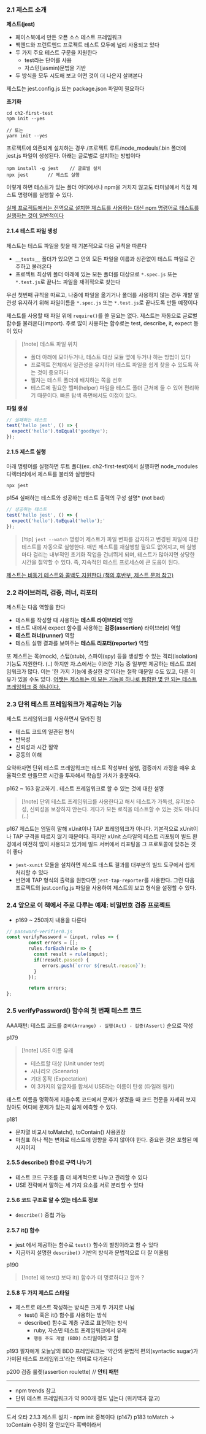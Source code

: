 
### 2.1 제스트 소개 

**제스트(jest)**
- 페이스북에서 만든 오픈 소스 테스트 프레임워크
- 백엔드와 프런트엔드 프로젝트 테스트 모두에 널리 사용되고 있다
- 두 가지 주요 테스트 구문을 지원한다
	- test라는 단어를 사용
	- 자스민(jasmin)문법을 기반
- 두 방식을 모두 시도해 보고 어떤 것이 더 나은지 살펴본다

제스트는 jest.config.js 또는 package.json 파일이 필요하다

**초기화**
```shell
cd ch2-first-test
npm init --yes

// 또는 
yarn init --yes
```


프로젝트에 의존되게 설치하는 경우 /프로젝트 루트/node_modeuls/.bin 폴더에 jest.js 파일이 생성된다. 아래는 글로벌로 설치하는 방법이다 

```shell
npm install -g jest    // 글로벌 설치
npx jest       // 제스트 실행 
```

이렇게 하면 테스트가 있는 폴더 어디에서나 npm을 거치지 않고도 터미널에서 직접 제스트 명령어를 실행할 수 있다. 

<u>실제 프로젝트에서는 전역으로 설치한 제스트를 사용하는 대신 npm 명령어로 테스트를 실행하는 것이 일반적이다</u>


#### 2.1.4 테스트 파일 생성 
제스트는 테스트 파일을 찾을 때 기본적으로 다음 규칙을 따른다 
- `__tests__` 폴더가 있으면 그 안의 모든 파일을 이름과 상관없이 테스트 파일로 간주하고 불러온다
- 프로젝트 최상위 폴더 아래에 있는 모든 폴더를 대상으로 `*.spec.js` 또는 `*.test.js`로 끝나느 파일을 재귀적으로 찾는다

우선 첫번째 규칙을 따르고, 나중에 파일을 옮기거나 폴더를 사용하지 않는 경우 개발 일관성 유지하기 위해 파일이름을 `*.spec.js` 또는 `*.test.js`로 끝나도록 만들 예정이다

제스트를 사용할 때 파일 위에 `require()`를 쓸 필요는 없다.  제스트는 자동으로 글로벌 함수를 불러온다(import). 주로 많이 사용하는 함수로는 test, describe, it, expect 등이 있다 

>[!note] 테스트 파일 위치 
>- 폴더 아래에 모아두거나, 테스트 대상 모듈 옆에 두거나 하는 방법이 있다
>- 프로젝트 전체에서 일관성을 유지하며 테스트 파일을 쉽게 찾을 수 있도록 하는 것이 중요하다
>- 필자는 테스트 폴더에 배치하는 쪽을 선호
>- 테스트에 필요한 헬퍼(helper) 파일을 테스트 폴더 근처에 둘 수 있어 편리하기 때문이다. 빠른 탐색 측면에서도 이점이 있다.


**파일 생성**
```js
// 실패하는 테스트
test('hello jest', () => {
  expect('hello').toEqual('goodbye');
});
```

#### 2.1.5 제스트 실행
아래 명령어를 실행하면 루트 폴더(ex. ch2-first-test)에서 실행하면 node_modules 디렉터리에서 제스트를 불러와 실행한다
```shell
npx jest
```


p154 실패하는 테스트와 성공하는 테스트 출력의 구성 설명* (not bad)

```js
// 성공하는 테스트
test('hello jest', () => {
  expect('hello').toEqual('hello');'
});
```


>[!tip] `jest --watch` 명령어
>제스트가 파일 변화를 감지하고 변경된 파일에 대한 테스트를 자동으로 실행한다. 매번 제스트를 재실행할 필요도 없어지고, 매 실행마다 걸리는 내부적인 초기화 작업을 건너뛰게 되며, 테스트가 많아지면 상당한 시간을 절약할 수 있다. 즉, 지속적인 테스트 프로세스에 큰 도움이 된다.

<u>제스트는 비동기 테스트와 콜백도 지원한다 (책의 후반부, 제스트 문저 참고)</u>


### 2.2 라이브러리, 검증, 러너, 리포터
제스트는 다음 역할을 한다
- 테스트를 작성할 때 사용하는 **테스트 라이브러리** 역할
- 테스트 내에서 expect 함수를 사용하는 **검증(assertion)** 라이브러리 역할
- **테스트 러너(runner)** 역할
- 테스트 실행 결과를 보여주는 **테스트 리포터(reporter)** 역할

또 제스트는 목(mock), 스텁(stub), 스파이(spy) 등을 생성할 수 있는 격리(isolation) 기능도 지원한다. (..) 하지만 자.스에서는 이러한 기능 중 일부만 제공하는 테스트 프레임워크가 많다. 이는 '한 가지 기능에 충실한 것'이라는 철학 때문일 수도 있고, 다른 이유가 있을 수도 있다. <u>어쨋든 제스트는 이 모든 기능을 하나로 통합한 몇 안 되는 테스트 프레임워크 중 하나이다.</u>


### 2.3 단위 테스트 프레임워크가 제공하는 기능 
제스트 프레임워크를 사용하면서 달라진 점 
- 테스트 코드의 일관된 형식
- 반복성
- 신뢰성과 시간 절약
- 공동의 이해

요약하자면 단위 테스트 프레임워크는 테스트 작성부터 실행, 검증까지 과정을 매우 효율적으로 만들므로 시간을 투자해서 학습할 가치가 충분하다.

p162 ~ 163 참고하기 . 테스트 프레임워크로 할 수 있는 것에 대한 설명

>[!note] 단위 테스트 프레임워크를 사용한다고 해서 테스트가 가독성, 유지보수성, 신뢰성을 보장하지 안는다. 게다가 모든 로직을 테스트할 수 있는 것도 아니다 (..)

p167
제스트는 엄밀히 말해 xUnit이나 TAP 프레임워크가 아니다. 기본적으로 xUnit이나 TAP 규격을 따르지 않기 때문이다. 하지만 xUnit 스타일의 테스트 리포팅이 빌드 환경에서 여전히 많이 사용되고 있기에 빌드 서버에서 리포팅을 그 프로토콜에 맞추는 것이 좋다
- `jest-xunit` 모듈을 설치하면 제스트 테스트 결과를 대부분의 빌드 도구에서 쉽게 처리할 수 있다
- 반면에 TAP 형식의 출력을 원한다면 `jest-tap-reporter`를 사용한다. 그런 다음 프로젝트의 jest.config.js 파일을 사용하여 제스트의 보고 형식을 설정할 수 있다.

### 2.4 앞으로  이 책에서 주로 다루는 예제: 비밀번호 검증 프로젝트
- p169 ~ 250까지 내용을 다룬다

```js
// password-verifier0.js
const verifyPassword = (input, rules => {
        const errors = [];
        rules.forEach(rule => {
          const result = rule(input);
          if(!result.passed) {
             errors.push(`error ${result.reason}`);
          }
        });

        return errors;
};
```

### 2.5 verifyPassword() 함수의 첫 번째 테스트 코드
AAA패턴: 테스트 코드를 `준비(Arrange) - 실행(Act) - 검증(Assert)` 순으로 작성


p179
>[!note] USE 이름 유래
>- 테스트할 대상 (Unit under test)
>- 시나리오 (Scenario)
>- 기대 동작 (Expectation)
>- 이 3가지의 앞글자를 합쳐서 USE라는 이름이 탄생 (타일러 렘키)

테스트 이름을 명확하게 지을수록 코드에서 문제가 생겼을 때 코드 전문을 자세히 보지 않아도 어디에 문제가 있는지 쉽게 예측할 수 있다.

p181
- 문자열 비교시 toMatch(), toContain() 사용권장
- 마침표 하나 찍는 변화로 테스트에 영향을 주지 않아야 한다. 중요한 것은 포함된 메시지이지

#### 2.5.5 describe() 함수로 구역 나누기
- 테스트 코드 구조를 좀 더 체계적으로 나누고 관리할 수 있다
- USE 전략에서 말하는 세 가지 요소를 서로 분리할 수 있다
#### 2.5.6 코드 구조로 알 수 있는 테스트 정보
- `describe()` 중첩 가능

#### 2.5.7 it() 함수
- jest 에서 제공하는 함수로 `test()` 함수의 별칭이라고 함 수 있다
- 지금까지 설명한 `describe()` 기반의 방식과 문법적으로 더 잘 어울림

p190
>[!note] 왜 test() 보다 it() 함수가 더 명료하다고 할까 ?


#### 2.5.8 두 가지 제스트 스타일 
- 제스트로 테스트 작성하는 방식은 크게 두 가지로 나뉨
	- test() 혹은 it() 함수를 사용하는 방식 
	- describe() 함수로 계층 구조로 표현하는 방식
		- ruby, 자스민 테스트 프레임워크에서 유래
		- `행동 주도 개발 (BDD)` 스타일이라고 함

p193
필자에게 오늘날의 BDD 프레임워크는 '약간의 문법적 편의(syntactic sugar)가 가미된 테스트 프레임워크'라는 의미로 다가온다

p200
검증 룰렛(assertion roulette) // **안티 패턴**


---
- npm trends 참고
- 단위 테스트 프레임워크가 약 900개 정도 넘는다 (위키백과 참고)

---
도서 오타 
2.1.3 제스트 설치 - npm init 중복이다 (p147)
	p183 toMatch -> toContain 수정이 잘 안보인다 흑백이라서 